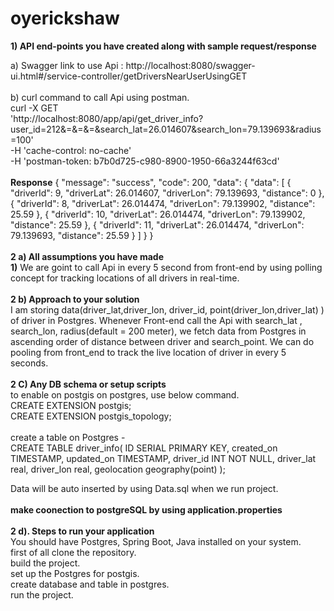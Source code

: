 # oyerickshaw
**1) API end-points you have created along with sample request/response** <br /> 

a) Swagger link to use Api : http://localhost:8080/swagger-ui.html#/service-controller/getDriversNearUserUsingGET  <br /> <br /> 
b) curl command to call Api using postman. <br /> 
curl -X GET \
  'http://localhost:8080/app/api/get_driver_info?user_id=212&=&=&=&search_lat=26.014607&search_lon=79.139693&radius=100' \
  -H 'cache-control: no-cache' \
  -H 'postman-token: b7b0d725-c980-8900-1950-66a3244f63cd' 
  <br /> <br /> 
**Response**
{
  "message": "success",
  "code": 200,
  "data": {
    "data": [
      {
        "driverId": 9,
        "driverLat": 26.014607,
        "driverLon": 79.139693,
        "distance": 0
      },
      {
        "driverId": 8,
        "driverLat": 26.014474,
        "driverLon": 79.139902,
        "distance": 25.59
      },
      {
        "driverId": 10,
        "driverLat": 26.014474,
        "driverLon": 79.139902,
        "distance": 25.59
      },
      {
        "driverId": 11,
        "driverLat": 26.014474,
        "driverLon": 79.139693,
        "distance": 25.59
      }
    ]
  }
}
 <br /> <br /> 
**2 a) All assumptions you have made** <br /> 
**1)**   We are goint to call Api in every 5 second from front-end  by using polling concept for  tracking locations of all drivers in real-time.
 <br /> <br /> 
**2 b) Approach to your solution**  <br /> 
I am storing data(driver_lat,driver_lon, driver_id, point(driver_lon,driver_lat) ) of driver in Postgres. Whenever Front-end call the Api with search_lat , search_lon, radius(default = 200 meter), we fetch data from Postgres in ascending order of distance between driver and search_point. We can do pooling from front_end to track the live location of driver in every 5 seconds.
 <br /> <br /> 
**2 C) Any DB schema or setup scripts**
 <br /> 
to enable on postgis on postgres, use below command. <br /> 
CREATE EXTENSION postgis; <br /> 
CREATE EXTENSION postgis_topology; <br /> 
 <br /> 
create a table on Postgres - 
 <br /> 
CREATE TABLE driver_info( 
ID SERIAL PRIMARY KEY,
created_on TIMESTAMP,
updated_on TIMESTAMP,
driver_id INT NOT NULL,
driver_lat real,
driver_lon real,
geolocation geography(point)
);
 <br /> 

Data will be auto inserted by using Data.sql when we run project. <br /> <br /> 
**make coonection to postgreSQL by using application.properties**
 <br /> <br /> 
**2 d). Steps to run your application** <br /> 
You should have Postgres, Spring Boot, Java installed on your system. <br /> 
first of all clone the repository.  <br /> 
build the project.  <br /> 
set up the Postgres for postgis.  <br /> 
create database and table in postgres.  <br /> 
run the project.  <br /> 


